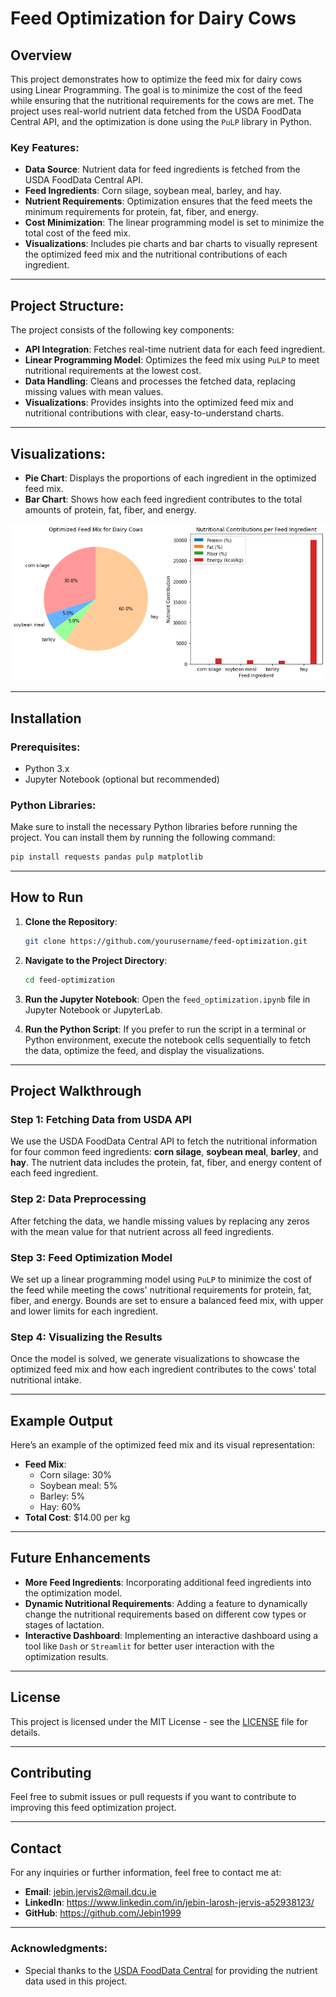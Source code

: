 

# Feed Optimization for Dairy Cows

## Overview
This project demonstrates how to optimize the feed mix for dairy cows using Linear Programming. The goal is to minimize the cost of the feed while ensuring that the nutritional requirements for the cows are met. The project uses real-world nutrient data fetched from the USDA FoodData Central API, and the optimization is done using the `PuLP` library in Python.

### Key Features:
- **Data Source**: Nutrient data for feed ingredients is fetched from the USDA FoodData Central API.
- **Feed Ingredients**: Corn silage, soybean meal, barley, and hay.
- **Nutrient Requirements**: Optimization ensures that the feed meets the minimum requirements for protein, fat, fiber, and energy.
- **Cost Minimization**: The linear programming model is set to minimize the total cost of the feed mix.
- **Visualizations**: Includes pie charts and bar charts to visually represent the optimized feed mix and the nutritional contributions of each ingredient.

---

## Project Structure:
The project consists of the following key components:
- **API Integration**: Fetches real-time nutrient data for each feed ingredient.
- **Linear Programming Model**: Optimizes the feed mix using `PuLP` to meet nutritional requirements at the lowest cost.
- **Data Handling**: Cleans and processes the fetched data, replacing missing values with mean values.
- **Visualizations**: Provides insights into the optimized feed mix and nutritional contributions with clear, easy-to-understand charts.

---

## Visualizations:
- **Pie Chart**: Displays the proportions of each ingredient in the optimized feed mix.
- **Bar Chart**: Shows how each feed ingredient contributes to the total amounts of protein, fat, fiber, and energy.

![Feed Mix Visualization](feedopt2.png)

---

## Installation

### Prerequisites:
- Python 3.x
- Jupyter Notebook (optional but recommended)

### Python Libraries:
Make sure to install the necessary Python libraries before running the project. You can install them by running the following command:

```bash
pip install requests pandas pulp matplotlib
```

---

## How to Run

1. **Clone the Repository**:
   ```bash
   git clone https://github.com/yourusername/feed-optimization.git
   ```

2. **Navigate to the Project Directory**:
   ```bash
   cd feed-optimization
   ```

3. **Run the Jupyter Notebook**:
   Open the `feed_optimization.ipynb` file in Jupyter Notebook or JupyterLab.

4. **Run the Python Script**:
   If you prefer to run the script in a terminal or Python environment, execute the notebook cells sequentially to fetch the data, optimize the feed, and display the visualizations.

---

## Project Walkthrough

### Step 1: Fetching Data from USDA API
We use the USDA FoodData Central API to fetch the nutritional information for four common feed ingredients: **corn silage**, **soybean meal**, **barley**, and **hay**. The nutrient data includes the protein, fat, fiber, and energy content of each feed ingredient.

### Step 2: Data Preprocessing
After fetching the data, we handle missing values by replacing any zeros with the mean value for that nutrient across all feed ingredients.

### Step 3: Feed Optimization Model
We set up a linear programming model using `PuLP` to minimize the cost of the feed while meeting the cows' nutritional requirements for protein, fat, fiber, and energy. Bounds are set to ensure a balanced feed mix, with upper and lower limits for each ingredient.

### Step 4: Visualizing the Results
Once the model is solved, we generate visualizations to showcase the optimized feed mix and how each ingredient contributes to the cows' total nutritional intake.

---

## Example Output

Here’s an example of the optimized feed mix and its visual representation:

- **Feed Mix**:
    - Corn silage: 30%
    - Soybean meal: 5%
    - Barley: 5%
    - Hay: 60%
- **Total Cost**: $14.00 per kg



---

## Future Enhancements
- **More Feed Ingredients**: Incorporating additional feed ingredients into the optimization model.
- **Dynamic Nutritional Requirements**: Adding a feature to dynamically change the nutritional requirements based on different cow types or stages of lactation.
- **Interactive Dashboard**: Implementing an interactive dashboard using a tool like `Dash` or `Streamlit` for better user interaction with the optimization results.

---

## License
This project is licensed under the MIT License - see the [LICENSE](LICENSE) file for details.

---

## Contributing
Feel free to submit issues or pull requests if you want to contribute to improving this feed optimization project.

---

## Contact
For any inquiries or further information, feel free to contact me at:
- **Email**: jebin.jervis2@mail.dcu.ie
- **LinkedIn**: https://www.linkedin.com/in/jebin-larosh-jervis-a52938123/
- **GitHub**: https://github.com/Jebin1999

---

### Acknowledgments:
- Special thanks to the [USDA FoodData Central](https://fdc.nal.usda.gov/) for providing the nutrient data used in this project.
